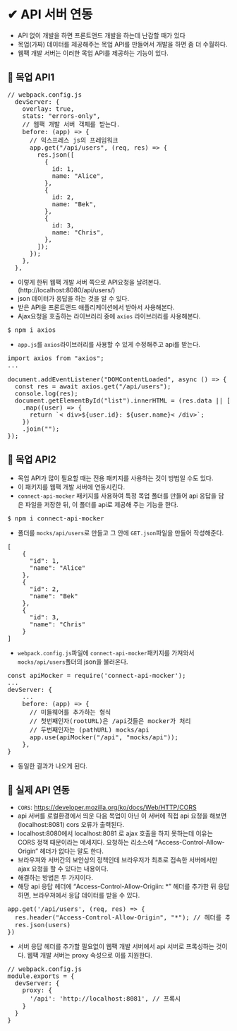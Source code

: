 # ✔ API 서버 연동
- API 없이 개발을 하면 프론트앤드 개발을 하는데 난감할 때가 있다
- 목업(가짜) 데이터를 제공해주는 목업 API를 만들어서 개발을 하면 좀 더 수월하다.
- 웹팩 개발 서버는 이러한 목업 API를 제공하는 기능이 있다.

## 🌈 목업 API1
<pre>
// webpack.config.js
  devServer: {
    overlay: true,
    stats: "errors-only",
    // 웹팩 개발 서버 객체를 받는다.
    before: (app) => {
      // 익스프레스 js의 프레임워크
      app.get("/api/users", (req, res) => {
        res.json([
          {
            id: 1,
            name: "Alice",
          },
          {
            id: 2,
            name: "Bek",
          },
          {
            id: 3,
            name: "Chris",
          },
        ]);
      });
    },
  },
</pre>
- 이렇게 한뒤 웹팩 개발 서버 쪽으로 API요청을 날려본다. (http://localhost:8080/api/users/)
- json 데이터가 응답을 하는 것을 알 수 있다.
- 받은 API을 프론트앤드 애플리케이션에서 받아서 사용해본다.
- Ajax요청을 호출하는 라이브러리 중에 `axios` 라이브러리를 사용해본다.
<pre>
$ npm i axios
</pre>
- `app.js`를 `axios`라이브러리를 사용할 수 있게 수정해주고 api를 받는다.
<pre>
import axios from "axios";
...

document.addEventListener("DOMContentLoaded", async () => {
  const res = await axios.get("/api/users");
  console.log(res);
  document.getElementById("list").innerHTML = (res.data || [])
    .map((user) => {
      return `< div>${user.id}: ${user.name}< /div>`;
    })
    .join("");
});
</pre>

## 🌈 목업 API2
- 목업 API가 많이 필요할 때는 전용 패키지를 사용하는 것이 방법일 수도 있다.
- 이 패키지를 웹팩 개발 서버에 연동시킨다.
- `connect-api-mocker` 패키지를 사용하여 특정 목업 폴더를 만들어 api 응답을 담은 파일을 저장한 뒤, 이 폴더를 api로 제공해 주는 기능을 한다.
<pre>
$ npm i connect-api-mocker
</pre>
- 폴더를 `mocks/api/users`로 만들고 그 안에 `GET.json`파일을 만들어 작성해준다.
<pre>
[
    {
      "id": 1,
      "name": "Alice"
    },
    {
      "id": 2,
      "name": "Bek"
    },
    {
      "id": 3,
      "name": "Chris"
    }
]
</pre>
- `webpack.config.js`파일에 `connect-api-mocker`패키지를 가져와서 `mocks/api/users`폴더의 json을 불러온다.
<pre>
const apiMocker = require('connect-api-mocker');
... 
devServer: {
    ...
    before: (app) => {
      // 미들웨어를 추가하는 형식
      // 첫번째인자(rootURL)은 /api것들은 mocker가 처리
      // 두번째인자는 (pathURL) mocks/api
      app.use(apiMocker("/api", "mocks/api"));
    },
}
</pre>
- 동일한 결과가 나오게 된다.

## 🌈 실제 API 연동
- `CORS`: https://developer.mozilla.org/ko/docs/Web/HTTP/CORS
- api 서버를 로컬환경에서 띄운 다음 목업이 아닌 이 서버에 직접 api 요청을 해보면(localhost:8081) cors 오류가 출력된다.
- localhost:8080에서 localhost:8081 로 ajax 호출을 하지 못하는데 이유는 CORS 정책 때문이라는 메세지다. 요청하는 리소스에 “Access-Control-Allow-Origin” 헤더가 없다는 말도 한다.
- 브라우져와 서버간의 보안상의 정책인데 브라우저가 최초로 접속한 서버에서만 ajax 요청을 할 수 있다는 내용이다.
- 해결하는 방법은 두 가지이다. 
- 해당 api 응답 헤더에 “Access-Control-Allow-Origiin: *” 헤더를 추가한 뒤 응답하면, 브라우져에서 응답 데이터를 받을 수 있다.
<pre>
app.get('/api/users', (req, res) => {
  res.header("Access-Control-Allow-Origin", "*"); // 헤더를 추가한다 
  res.json(users)
})
</pre>
- 서버 응답 헤더를 추가할 필요없이 웹팩 개발 서버에서 api 서버로 프록싱하는 것이다. 웹팩 개발 서버는 proxy 속성으로 이를 지원한다.
<pre>
// webpack.config.js
module.exports = {
  devServer: {
    proxy: {
      '/api': 'http://localhost:8081', // 프록시
    }
  }
}
</pre>